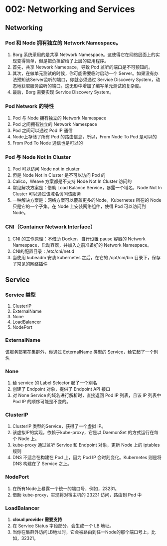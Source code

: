 # 002: Networking and Services

## Networking

### Pod 和 Node 拥有独立的 Network Namespace。

1. Borg 系统采用的是共享 Network Namespace。这使得它在网络层面上的实现变得简单，但是把负担留给了上层的应用程序。
2. 首先，共享 Network Namepace，导致 Pod 监听的端口是不可预知的。
3. 其次，在做单元测试的时候，你可能需要临时启动一个 Server。如果没有办法预知该Server监听的端口，你就必须通过 Service Discovery System，动态地获取服务监听的端口。这无形中增加了编写单元测试的复杂度。
4. 最后，Borg 需要实现 Service Discovery System。

### Pod Network 的特性

1. Pod 与 Node 拥有独立的 Network Namespace
2. Pod 之间拥有独立的 Network Namespace
3. Pod 之间可以通过 Pod IP 通信
4. Node上存储了所有 Pod 的路由信息，所以，From Node To Pod 是可以的
5. From Pod To Node 通信也是可以的

### Pod 与 Node Not In Cluster

1. Pod 可以访问 Node not in cluster
2. 但是 Node Not In Cluster 是不可以访问 Pod 的
3. Calico，Weave 方案都是不支持 Node Not In Cluster 访问的
4. 常见解决方案是：借助 Load Balance Service，暴露一个域名，Node Not In Cluster 可以通过该域名访问该服务
5. 一种解决方案是：网络方案可以覆盖更多的Node，Kubernetes 所在的 Node 只是它的一个子集。在 Node 上安装网络组件，使得 Pod 可以访问到 Node。

### CNI（Container Network Interface）

1. CNI 的工作原理：不借助 Docker，自行设置 pause 容器的 Network Namespace，启动容器，并加入之前准备好的 Network Namespace。
2. CNI的配置目录：/etc/cni/net.d
3. 当使用 kubeadm 安装 kubernetes 之后，在它的 /opt/cni/bin 目录下，保存了常见的网络插件

## Service

### Service 类型

1. ClusterIP
2. ExternalName
3. None
4. LoadBalancer
5. NodePort

### ExternalName

该服务部署在集群外，你通过 ExternalName 类型的 Service，给它起了一个别名

### None

1. 给 service 的 Label Selector 起了一个别名
2. 创建了 Endpoint 对象，提供了 Endpoint API 接口
3. 对 None Service 的域名进行解析时，直接返回 Pod IP 列表，且该 IP 列表中 Pod IP 的顺序可能是不变的。

### ClusterIP

1. ClusterIP 类型的Service，获得了一个虚拟 IP。
2. 该虚拟IP的实现，依赖于kube-proxy，它是以 DaemonSet 的方式运行在每个 Node 上。
3. kube-proxy 通过监听 Service 和 Endpoint 对象，更新 Node 上的 iptables 规则
4. DNS 不适合在构建在 Pod 上，因为 Pod IP 会时刻变化。Kubernetes 则是将 DNS 构建在了 Service 之上。

### NodePort

1. 在所有Node上暴露一个统一的端口号，例如，23231。
2. 借助 kube-proxy，实现将对宿主机的 23231 访问，路由到 Pod 中

### LoadBalancer

1. **cloud provider 需要支持**
2. 在 Service Status 字段部分，会生成一个 LB 地址。
3. 当你在集群外访问LB地址时，它会被路由到任一Node的那个端口号上，比如，32321。
